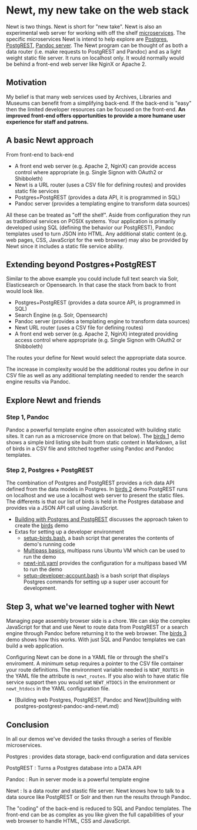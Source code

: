 
# Newt, my new take on the web stack

Newt is two things. Newt is short for "new take". Newt is also an experimental web server for working with off the shelf [microservices](https://en.wikipedia.org/wiki/Microservices). The specific microservices Newt is intend to help explore are [Postgres](https://postgresql.org), [PostgREST](https://postgrest.org), [Pandoc server](https://pandoc.org). The Newt program can be thought of as both a data router (i.e. make requests to PostgREST and Pandoc) and as a light weight static file server. It runs on localhost only. It would normally would be behind a front-end web server like NginX or Apache 2.


## Motivation

My belief is that many web services used by Archives, Libraries and Museums can benefit from a simplifying back-end. If the back-end is "easy" then the limited developer resources can be focused on the front-end. **An improved front-end offers opportunities to provide a more humane user experience for staff and patrons.**

## A basic Newt approach

From front-end to back-end

- A front end web server (e.g. Apache 2, NginX) can provide access control where appropriate (e.g. Single Signon with OAuth2 or Shibboleth)
- Newt is a URL router (uses a CSV file for defining routes) and provides static file services
- Postgres+PostgREST (provides a data API, it is programmed in SQL)
- Pandoc server (provides a templating engine to transform data sources)

All these can be treated as "off the shelf". Aside from configuration they run as traditional services on POSIX systems.  Your application is primarily developed using SQL (defining the behavior our PostgREST), Pandoc templates used to turn JSON into HTML. Any additional static content (e.g. web pages, CSS, JavaScript for the web browser) may also be provided by Newt since it includes a static file service ability.

## Extending beyond Postgres+PostgREST

Similar to the above example you could include full text search via Solr, Elasticsearch or Opensearch. In that case the stack from back to front would look like.

- Postgres+PostgREST (provides a data source API, is programmed in SQL)
- Search Engine (e.g. Solr, Opensearch)
- Pandoc server (provides a templating engine to transform data sources)
- Newt URL router (uses a CSV file for defining routes)
- A front end web server (e.g. Apache 2, NginX) integrated providing access control where appropriate (e.g. Single Signon with OAuth2 or Shibboleth)

The routes your define for Newt would select the appropriate data source.

The increase in complexity would be the additional routes you define in our
CSV file as well as any additional templating needed to render the search
engine results via Pandoc.


## Explore Newt and friends

### Step 1, Pandoc

Pandoc a powerful template engine often assoicated with building static sites. It can run as a microservice (more on that below).  The [birds 1](birds1/) demo shows a simple bird listing site built from static content in Markdown, a list of birds in a CSV file and stitched together using Pandoc and Pandoc templates. 

### Step 2, Postgres + PostgREST

The combination of Postgres and PostgREST provides a rich data API defined from the data models in Postgres. In [birds 2](birds2/) demo PostgREST runs on localhost and we use a localhost web server to present the static files. The differents is that our list of birds is held in the Postgres database and provides via a JSON API call using JavaScript.

- [Building with Postgres and PostgREST](building-with-postgres-postgrest.md) discusses the approach taken to create the [birds](birds2/) demo
- Extas for setting up a developer environment
    - [setup-birds.bash](setup-birds.bash), a bash script that generates the contents of demo's running code
    - [Multipass basics](multipass-basics.md), multipass runs Ubuntu VM which can be used to run the demo
    - [newt-init.yaml](newt-init.yaml) provides the configuration for a multipass based VM to run the demo
    - [setup-developer-account.bash](setup-developer-account.bash) is a bash script that displays Postgres commands for setting up a super user account for development.

## Step 3, what we've learned togher with Newt

Managing page assembly browser side is a chore. We can skip the complex JavaScript for that and use Newt to route data from PostgREST or a search engine through Pandoc before returning it to the web browser. The [birds 3](birds3/) demo shows how this works. With just SQL and Pandoc templates we can build a web application.

Configuring Newt can be done in a YAML file or through the shell's enviroment. A minimum setup requires a pointer to the CSV file container your route definitions. The environment variable needed is `NEWT_ROUTES` in the YAML file the attribute is `newt_routes`. If you also wish to have static file service support then you would set `NEWT_HTDOCS` in the environment or `newt_htdocs` in the YAML configuration file. 

- [Building web Postgres, PostgREST, Pandoc and Newt](building with postgres-postgrest-pandoc-and-newt.md)

## Conclusion

In all our demos we've devided the tasks through a series of flexible microservices.

Postgres
: provides data storage, back-end configuration and data services

PostgREST
: Turns a Postgres database into a DATA API

Pandoc
: Run in server mode is a powerful template engine

Newt
: Is a data router and stastic file server. Newt knows how to talk to a data source like PostgREST or Solr and then run the results through Pandoc.

The "coding" of the back-end is reduced to SQL and Pandoc templates. The front-end can be as complex as you like given the full capabilities of your web browser to handle HTML, CSS and JavaScript.

